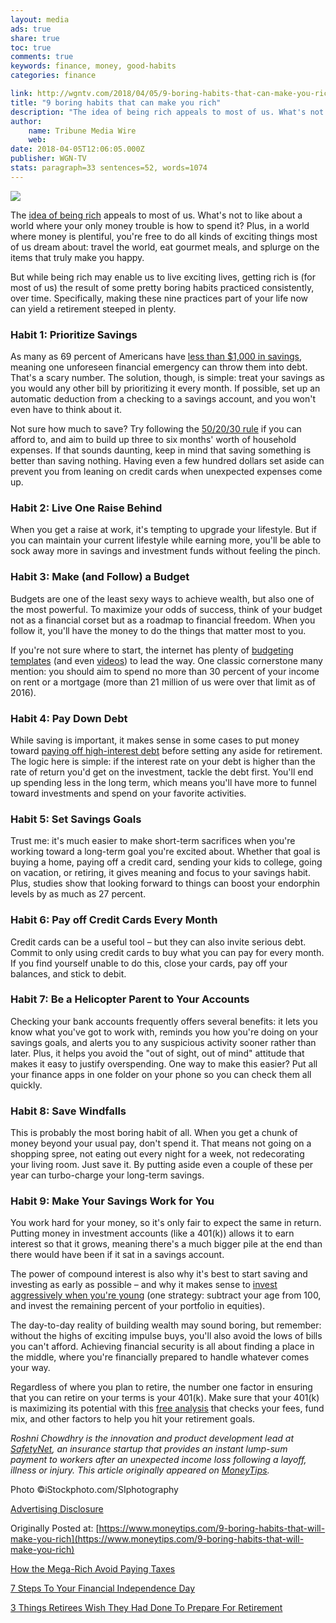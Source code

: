```yaml
---
layout: media
ads: true
share: true
toc: true
comments: true
keywords: finance, money, good-habits
categories: finance

link: http://wgntv.com/2018/04/05/9-boring-habits-that-can-make-you-rich/
title: "9 boring habits that can make you rich"
description: "The idea of being rich appeals to most of us. What's not to like about a world where your only money trouble is how to spend it? Plus, in a world where money is plentiful, you're free to do all kinds of exciting things most of us dream about: travel the world, eat gourmet meals, and splurge on the items that truly make you happy."
author: 
    name: Tribune Media Wire
    web: 
date: 2018-04-05T12:06:05.000Z
publisher: WGN-TV
stats: paragraph=33 sentences=52, words=1074
---
```

![](https://www.moneytips.com/logo/22613.jpeg)

The [idea of being rich](https://www.moneytips.com/) appeals to most of us. What's not to like about a world where your only money trouble is how to spend it? Plus, in a world where money is plentiful, you're free to do all kinds of exciting things most of us dream about: travel the world, eat gourmet meals, and splurge on the items that truly make you happy.

But while being rich may enable us to live exciting lives, getting rich is (for most of us) the result of some pretty boring habits practiced consistently, over time. Specifically, making these nine practices part of your life now can yield a retirement steeped in plenty.

### Habit 1: Prioritize Savings

As many as 69 percent of Americans have [less than $1,000 in savings](https://www.prnewswire.com/news-releases/69-of-americans-have-less-than-1000-in-savings-300329704.html), meaning one unforeseen financial emergency can throw them into debt. That's a scary number. The solution, though, is simple: treat your savings as you would any other bill by prioritizing it every month. If possible, set up an automatic deduction from a checking to a savings account, and you won't even have to think about it.

Not sure how much to save? Try following the [50/20/30 rule](https://www.moneytips.com/budgeting-with-the-50-20-30-rule) if you can afford to, and aim to build up three to six months' worth of household expenses. If that sounds daunting, keep in mind that saving something is better than saving nothing. Having even a few hundred dollars set aside can prevent you from leaning on credit cards when unexpected expenses come up.

### Habit 2: Live One Raise Behind

When you get a raise at work, it's tempting to upgrade your lifestyle. But if you can maintain your current lifestyle while earning more, you'll be able to sock away more in savings and investment funds without feeling the pinch.

### Habit 3: Make (and Follow) a Budget

Budgets are one of the least sexy ways to achieve wealth, but also one of the most powerful. To maximize your odds of success, think of your budget not as a financial corset but as a roadmap to financial freedom. When you follow it, you'll have the money to do the things that matter most to you.

If you're not sure where to start, the internet has plenty of [budgeting templates](https://safetynet.com/blog/free-budgeting-excel-template/) (and even [videos](https://safetynet.com/blog/use-budgeting-template/)) to lead the way. One classic cornerstone many mention: you should aim to spend no more than 30 percent of your income on rent or a mortgage (more than 21 million of us were over that limit as of 2016).

### Habit 4: Pay Down Debt

While saving is important, it makes sense in some cases to put money toward [paying off high-interest debt](https://www.moneytips.com/how-to-pay-off-debt) before setting any aside for retirement. The logic here is simple: if the interest rate on your debt is higher than the rate of return you'd get on the investment, tackle the debt first. You'll end up spending less in the long term, which means you'll have more to funnel toward investments and spend on your favorite activities.

### Habit 5: Set Savings Goals

Trust me: it's much easier to make short-term sacrifices when you're working toward a long-term goal you're excited about. Whether that goal is buying a home, paying off a credit card, sending your kids to college, going on vacation, or retiring, it gives meaning and focus to your savings habit. Plus, studies show that looking forward to things can boost your endorphin levels by as much as 27 percent.

### Habit 6: Pay off Credit Cards Every Month

Credit cards can be a useful tool – but they can also invite serious debt. Commit to only using credit cards to buy what you can pay for every month. If you find yourself unable to do this, close your cards, pay off your balances, and stick to debit.

### Habit 7: Be a Helicopter Parent to Your Accounts

Checking your bank accounts frequently offers several benefits: it lets you know what you've got to work with, reminds you how you're doing on your savings goals, and alerts you to any suspicious activity sooner rather than later. Plus, it helps you avoid the "out of sight, out of mind" attitude that makes it easy to justify overspending. One way to make this easier? Put all your finance apps in one folder on your phone so you can check them all quickly.

### Habit 8: Save Windfalls

This is probably the most boring habit of all. When you get a chunk of money beyond your usual pay, don't spend it. That means not going on a shopping spree, not eating out every night for a week, not redecorating your living room. Just save it. By putting aside even a couple of these per year can turbo-charge your long-term savings.

### Habit 9: Make Your Savings Work for You

You work hard for your money, so it's only fair to expect the same in return. Putting money in investment accounts (like a 401(k)) allows it to earn interest so that it grows, meaning there's a much bigger pile at the end than there would have been if it sat in a savings account.

The power of compound interest is also why it's best to start saving and investing as early as possible – and why it makes sense to [invest aggressively when you're young](https://humaninterest.com/blog/need-invest-aggressively-twenties/) (one strategy: subtract your age from 100, and invest the remaining percent of your portfolio in equities).

The day-to-day reality of building wealth may sound boring, but remember: without the highs of exciting impulse buys, you'll also avoid the lows of bills you can't afford. Achieving financial security is all about finding a place in the middle, where you're financially prepared to handle whatever comes your way.

Regardless of where you plan to retire, the number one factor in ensuring that you can retire on your terms is your 401(k). Make sure that your 401(k) is maximizing its potential with this [free analysis](https://www.smnlink.com/lo/gw?lo__id=513&lo__impid=loimp-0160-e588f729-97) that checks your fees, fund mix, and other factors to help you hit your retirement goals.

_Roshni Chowdhry is the innovation and product development lead at [SafetyNet](http://www.safetynet.com/), an insurance startup that provides an instant lump-sum payment to workers after an unexpected income loss following a layoff, illness or injury. This article originally appeared on [MoneyTips](https://www.moneytips.com/)._

Photo ©iStockphoto.com/SIphotography

[Advertising Disclosure](https://www.moneytips.com/advertising-disclosure)

Originally Posted at: [https://www.moneytips.com/9-boring-habits-that-will-make-you-rich](https://www.moneytips.com/9-boring-habits-that-will-make-you-rich)

[How the Mega-Rich Avoid Paying Taxes](https://www.moneytips.com/how-the-mega-rich-avoid-paying-taxes)

[7 Steps To Your Financial Independence Day](https://www.moneytips.com/planning-your-financial-independence-day)

[3 Things Retirees Wish They Had Done To Prepare For Retirement](https://www.moneytips.com/3-things-retirees-wish-they-had-done-to-prepare-for-retirement/897)
